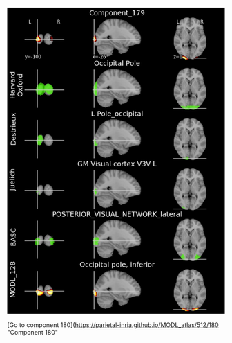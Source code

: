 


![179](preliminary/179.jpg "Component 179")

[Go to component 180](https://parietal-inria.github.io/MODL_atlas/512/180 "Component 180"